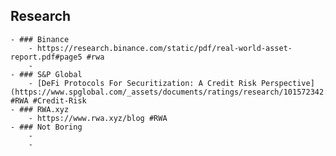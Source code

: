 ## Research
	- ### Binance
		- https://research.binance.com/static/pdf/real-world-asset-report.pdf#page5 #rwa
		-
	- ### S&P Global
		- [DeFi Protocols For Securitization: A Credit Risk Perspective](https://www.spglobal.com/_assets/documents/ratings/research/101572342.pdf) #RWA #Credit-Risk
	- ### RWA.xyz
		- https://www.rwa.xyz/blog #RWA
	- ### Not Boring
		-
		-